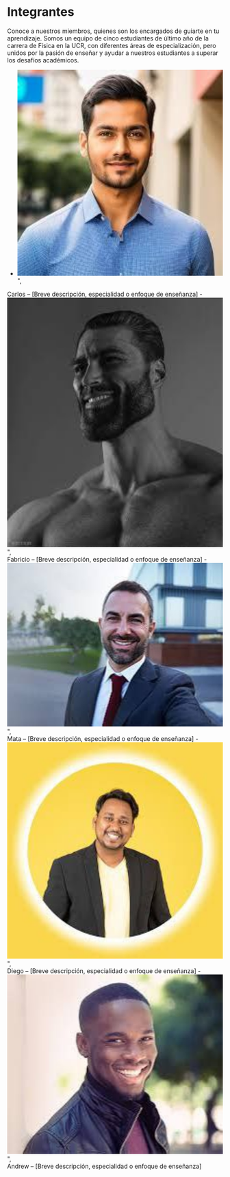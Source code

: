 # Integrantes

Conoce a nuestros miembros, quienes son los encargados de guiarte en tu aprendizaje. Somos un equipo de cinco estudiantes de último año de la carrera de Física en la UCR, con diferentes áreas de especialización, pero unidos por la pasión de enseñar y ayudar a nuestros estudiantes a superar los desafíos académicos.

- <div>
    <img src="carlos.jpg" width="550"/>",
</div>
Carlos – [Breve descripción, especialidad o enfoque de enseñanza]
- <div>
    <img src="fabricio.jpg" width="550"/>",
</div>
Fabricio – [Breve descripción, especialidad o enfoque de enseñanza]
- <div>
    <img src="mata.jpg" width="550"/>",
</div>
Mata – [Breve descripción, especialidad o enfoque de enseñanza]
- <div>
    <img src="diego.jpg" width="550"/>",
</div>
Diego – [Breve descripción, especialidad o enfoque de enseñanza]
- <div>
    <img src="andrew.jpg" width="550"/>",
</div>
Andrew – [Breve descripción, especialidad o enfoque de enseñanza]

